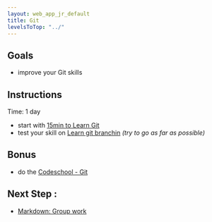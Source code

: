 ```yaml
---
layout: web_app_jr_default
title: Git
levelsToTop: "../"
---
```


## Goals

- improve your Git skills

## Instructions

Time: 1 day

- start with [15min to Learn Git](https://try.github.io)
- test your skill on [Learn git branchin](http://learngitbranching.js.org) _(try to go as far as possible)_

## Bonus

- do the [Codeschool - Git](https://www.codeschool.com/learn/git)

## Next Step :

- [Markdown: Group work](../markdown/group-work.md)

